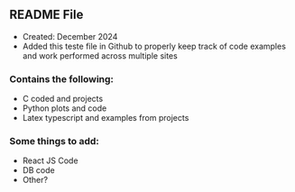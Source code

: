 ## README File

- Created: December 2024
- Added this teste file in Github to properly keep track of code examples and work performed across multiple sites

### Contains the following:

- C coded and projects
- Python plots and code
- Latex typescript and examples from projects

### Some things to add: 
* React JS Code
* DB code
* Other? 
